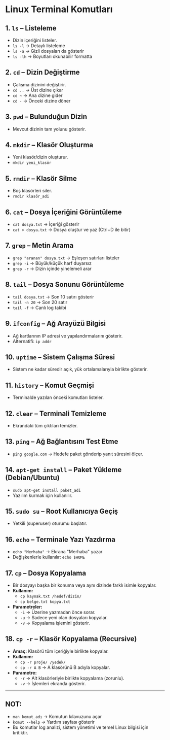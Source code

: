 # Linux Terminal Komutları 
## 1. `ls` – Listeleme
- Dizin içeriğini listeler.
- `ls -l` → Detaylı listeleme  
- `ls -a` → Gizli dosyaları da gösterir  
- `ls -lh` → Boyutları okunabilir formatta

## 2. `cd` – Dizin Değiştirme
- Çalışma dizinini değiştirir.
- `cd ..` → Üst dizine çıkar  
- `cd ~` → Ana dizine gider  
- `cd -` → Önceki dizine döner

## 3. `pwd` – Bulunduğun Dizin
- Mevcut dizinin tam yolunu gösterir.

## 4. `mkdir` – Klasör Oluşturma
- Yeni klasör/dizin oluşturur.
- `mkdir yeni_klasör`

## 5. `rmdir` – Klasör Silme
- Boş klasörleri siler.
- `rmdir klasör_adi`

## 6. `cat` – Dosya İçeriğini Görüntüleme
- `cat dosya.txt` → İçeriği gösterir  
- `cat > dosya.txt` → Dosya oluştur ve yaz (Ctrl+D ile bitir)

## 7. `grep` – Metin Arama
- `grep "aranan" dosya.txt` → Eşleşen satırları listeler  
- `grep -i` → Büyük/küçük harf duyarsız  
- `grep -r` → Dizin içinde yinelemeli arar

## 8. `tail` – Dosya Sonunu Görüntüleme
- `tail dosya.txt` → Son 10 satırı gösterir  
- `tail -n 20` → Son 20 satır  
- `tail -f` → Canlı log takibi

## 9. `ifconfig` – Ağ Arayüzü Bilgisi
- Ağ kartlarının IP adresi ve yapılandırmalarını gösterir.  
- Alternatifi: `ip addr`

## 10. `uptime` – Sistem Çalışma Süresi
- Sistem ne kadar süredir açık, yük ortalamalarıyla birlikte gösterir.

## 11. `history` – Komut Geçmişi
- Terminalde yazılan önceki komutları listeler.

## 12. `clear` – Terminali Temizleme
- Ekrandaki tüm çıktıları temizler.

## 13. `ping` – Ağ Bağlantısını Test Etme
- `ping google.com` → Hedefe paket gönderip yanıt süresini ölçer.

## 14. `apt-get install` – Paket Yükleme (Debian/Ubuntu)
- `sudo apt-get install paket_adi`  
- Yazılım kurmak için kullanılır.

## 15. `sudo su` – Root Kullanıcıya Geçiş
- Yetkili (superuser) oturumu başlatır.

## 16. `echo` – Terminale Yazı Yazdırma
- `echo "Merhaba"` → Ekrana "Merhaba" yazar  
- Değişkenlerle kullanılır: `echo $HOME`

## 17. `cp` – Dosya Kopyalama
- Bir dosyayı başka bir konuma veya aynı dizinde farklı isimle kopyalar.
- **Kullanım:**
  - `cp kaynak.txt /hedef/dizin/`
  - `cp belge.txt kopya.txt`
- **Parametreler:**
  - `-i` → Üzerine yazmadan önce sorar.
  - `-u` → Sadece yeni olan dosyaları kopyalar.
  - `-v` → Kopyalama işlemini gösterir.

## 18. `cp -r` – Klasör Kopyalama (Recursive)
- **Amaç:** Klasörü tüm içeriğiyle birlikte kopyalar.
- **Kullanım:**
  - `cp -r proje/ /yedek/`
  - `cp -r A B` → A klasörünü B adıyla kopyalar.
- **Parametre:**
  - `-r` → Alt klasörleriyle birlikte kopyalama (zorunlu).
  - `-v` → İşlemleri ekranda gösterir.

---

## NOT:
- `man komut_adı` → Komutun kılavuzunu açar  
- `komut --help` → Yardım sayfası gösterir  
- Bu komutlar log analizi, sistem yönetimi ve temel Linux bilgisi için kritiktir.




